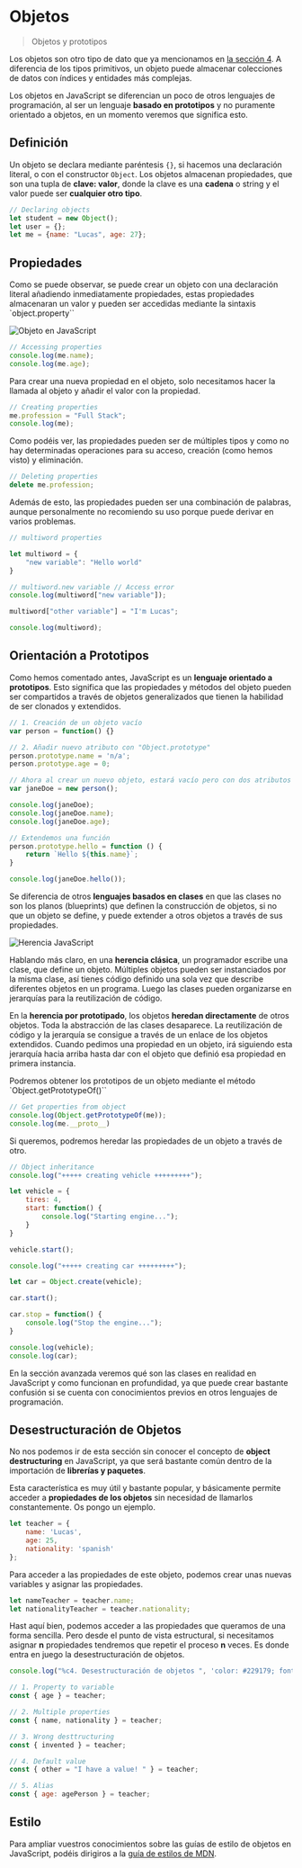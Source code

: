 # Objetos

> Objetos y prototipos

Los objetos son otro tipo de dato que ya mencionamos en [la sección 4](/beginner/4_tipos_dato/README.md). A diferencia de los tipos primitivos, un objeto puede almacenar colecciones de datos con índices y entidades más complejas.

Los objetos en JavaScript se diferencian un poco de otros lenguajes de programación, al ser un lenguaje **basado en prototipos** y no puramente orientado a objetos, en un momento veremos que significa esto.

## Definición

Un objeto se declara mediante paréntesis `{}`, si hacemos una declaración literal, o con el constructor `Object`. Los objetos almacenan propiedades, que son una tupla de **clave: valor**, donde la clave es una **cadena** o string y el valor puede ser **cualquier otro tipo**.

```javascript
// Declaring objects
let student = new Object();
let user = {};
let me = {name: "Lucas", age: 27};
```

## Propiedades

Como se puede observar, se puede crear un objeto con una declaración literal añadiendo inmediatamente propiedades, estas propiedades almacenaran un valor y pueden ser accedidas mediante la sintaxis `object.property``

![Objeto en JavaScript](/meta/0_14_objects.png)

```javascript
// Accessing properties
console.log(me.name);
console.log(me.age);
```

Para crear una nueva propiedad en el objeto, solo necesitamos hacer la llamada al objeto y añadir el valor con la propiedad.

```javascript
// Creating properties
me.profession = "Full Stack";
console.log(me);
```

Como podéis ver, las propiedades pueden ser de múltiples tipos y como no hay determinadas operaciones para su acceso, creación (como hemos visto) y eliminación.

```javascript
// Deleting properties
delete me.profession;
```

Además de esto, las propiedades  pueden ser una combinación de palabras, aunque personalmente no recomiendo su uso porque puede derivar en varios problemas.

```javascript
// multiword properties

let multiword = {
    "new variable": "Hello world"
}

// multiword.new variable // Access error
console.log(multiword["new variable"]);

multiword["other variable"] = "I'm Lucas";

console.log(multiword);
```

## Orientación a Prototipos

Como hemos comentado antes, JavaScript es un **lenguaje orientado a prototipos**. Esto significa que las propiedades y métodos del objeto pueden ser compartidos a través de objetos generalizados que tienen la habilidad de ser clonados y extendidos.

```javascript
// 1. Creación de un objeto vacío
var person = function() {}

// 2. Añadir nuevo atributo con "Object.prototype"
person.prototype.name = 'n/a';
person.prototype.age = 0;

// Ahora al crear un nuevo objeto, estará vacío pero con dos atributos por defecto
var janeDoe = new person();

console.log(janeDoe);
console.log(janeDoe.name);
console.log(janeDoe.age);

// Extendemos una función
person.prototype.hello = function () {
    return `Hello ${this.name}`;
}

console.log(janeDoe.hello());

```

Se diferencia de otros **lenguajes basados en clases** en que las clases no son los planos (blueprints) que definen la construcción de objetos, si no que un objeto se define, y puede extender a otros objetos a través de sus propiedades.

![Herencia JavaScript](/meta/0_15_inheritance.png)

Hablando más claro, en una **herencia clásica**, un programador escribe una clase, que define un objeto. Múltiples objetos pueden ser instanciados por la misma clase, así tienes código definido una sola vez que describe diferentes objetos en un programa. Luego las clases pueden organizarse en jerarquías para la reutilización de código.  

En la **herencia por prototipado**, los objetos **heredan directamente** de otros objetos. Toda la abstracción de las clases desaparece. La reutilización de código y la jerarquía se consigue a través de un enlace de los objetos extendidos. Cuando pedimos una propiedad en un objeto, irá siguiendo esta jerarquía hacia arriba hasta dar con el objeto que definió esa propiedad en primera instancia.

Podremos obtener los prototipos de un objeto mediante el método `Object.getPrototypeOf()``

```javascript
// Get properties from object
console.log(Object.getPrototypeOf(me));
console.log(me.__proto__)
```

Si queremos, podremos heredar las propiedades de un objeto a través de otro.

```javascript
// Object inheritance
console.log("+++++ creating vehicle +++++++++");

let vehicle = {
    tires: 4,
    start: function() {
        console.log("Starting engine...");
    }
}

vehicle.start();

console.log("+++++ creating car +++++++++");

let car = Object.create(vehicle);

car.start();

car.stop = function() {
    console.log("Stop the engine...");
}

console.log(vehicle);
console.log(car);
```

En la sección avanzada veremos qué son las clases en realidad en JavaScript y como funcionan en profundidad, ya que puede crear bastante confusión si se cuenta con conocimientos previos en otros lenguajes de programación.

## Desestructuración de Objetos

No nos podemos ir de esta sección sin conocer el concepto de **object destructuring** en JavaScript, ya que será bastante común dentro de la importación de **librerías y paquetes**.

Esta característica es muy útil y bastante popular, y básicamente permite acceder a **propiedades de los objetos** sin necesidad de llamarlos constantemente. Os pongo un ejemplo.

```javascript
let teacher = {
    name: 'Lucas',
    age: 25,
    nationality: 'spanish'
};
```

Para acceder a las propiedades de este objeto, podemos crear unas nuevas variables y asignar las propiedades.

```javascript
let nameTeacher = teacher.name;
let nationalityTeacher = teacher.nationality;
```

Hast aquí bien, podemos acceder a las propiedades que queramos de una forma sencilla. Pero desde el punto de vista estructural, si necesitamos asignar **n** propiedades tendremos que repetir el proceso **n** veces. Es donde entra en juego la desestructuración de objetos.

```javascript
console.log("%c4. Desestructuración de objetos ", 'color: #229179; font-size: 16px;');

// 1. Property to variable
const { age } = teacher;

// 2. Multiple properties
const { name, nationality } = teacher;

// 3. Wrong desttructuring
const { invented } = teacher;

// 4. Default value
const { other = "I have a value! " } = teacher;

// 5. Alias
const { age: agePerson } = teacher;
```

## Estilo

Para ampliar vuestros conocimientos sobre las guías de estilo de objetos en JavaScript, podéis dirigiros a la [guía de estilos de MDN](https://developer.mozilla.org/en-US/docs/MDN/Guidelines/Code_guidelines/JavaScript#functions_and_objects).
